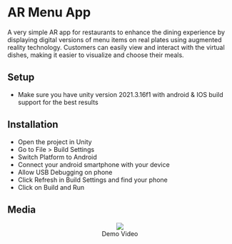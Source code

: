 <h1>AR Menu App</h1>
A very simple AR app for restaurants to enhance the dining experience by displaying digital versions of menu items on real plates using augmented reality technology. Customers can easily view and interact with the virtual dishes, making it easier to visualize and choose their meals.
<h2>Setup</h2>
<ul>
	<li>Make sure you have unity version 2021.3.16f1 with android & IOS build support for the best results</li>
</ul>
<h2>Installation</h2>
<ul>
	<li>Open the project in Unity</li>
	<li>Go to File > Build Settings</li>
	<li>Switch Platform to Android</li>
  <li>Connect your android smartphone with your device</li>
  <li>Allow USB Debugging on phone</li>
  <li>Click Refresh in Build Settings and find your phone</li>
	<li>Click on Build and Run</li>
</ul>
<h2>Media</h2>
<p align="center">
  <img src="/github_video/1.gif">
  <br>Demo Video
</p>
